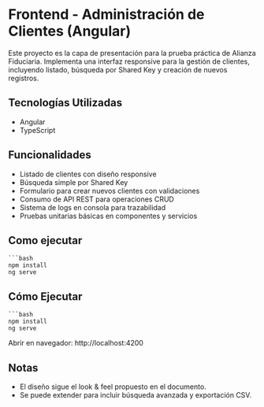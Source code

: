 # Frontend - Administración de Clientes (Angular)

Este proyecto es la capa de presentación para la prueba práctica de Alianza Fiduciaria. Implementa una interfaz responsive para la gestión de clientes, incluyendo listado, búsqueda por Shared Key y creación de nuevos registros.

##  Tecnologías Utilizadas
- Angular 
- TypeScript

##  Funcionalidades
- Listado de clientes con diseño responsive
- Búsqueda simple por Shared Key
- Formulario para crear nuevos clientes con validaciones
- Consumo de API REST para operaciones CRUD
- Sistema de logs en consola para trazabilidad
- Pruebas unitarias básicas en componentes y servicios

## Como ejecutar 
    ```bash
    npm install
    ng serve

##  Cómo Ejecutar
    ```bash
    npm install
    ng serve
Abrir en navegador: http://localhost:4200
## Notas
- El diseño sigue el look & feel propuesto en el documento.
- Se puede extender para incluir búsqueda avanzada y exportación CSV.
